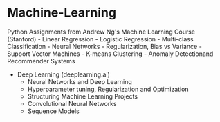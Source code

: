 # Machine-Learning
Python Assignments from Andrew Ng's Machine Learning Course (Stanford)
        - Linear Regression
        - Logistic Regression
        - Multi-class Classification
        - Neural Networks
        - Regularization, Bias vs Variance
        - Support Vector Machines
        - K-means Clustering
        - Anomaly Detectionand Recommender Systems
   - Deep Learning (deeplearning.ai)
        - Neural Networks and Deep Learning
        - Hyperparameter tuning, Regularization and Optimization
        - Structuring Machine Learning Projects
        - Convolutional Neural Networks
        - Sequence Models


